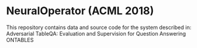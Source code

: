 NeuralOperator (ACML 2018)
==========================
This repository contains data and source code for the system described in: Adversarial TableQA: Evaluation and Supervision for Question Answering ONTABLES
